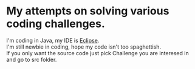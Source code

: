 # My attempts on solving various coding challenges.

I'm coding in Java, my IDE is [Eclipse](https://www.eclipse.org/downloads/).  
I'm still newbie in coding, hope my code isn't too spaghettish.  
If you only want the source code just pick Challenge you are interesed in and go to src folder.
